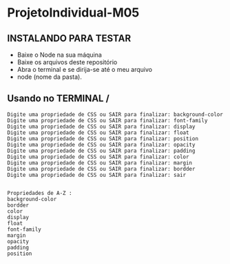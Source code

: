 # ProjetoIndividual-M05




## INSTALANDO PARA TESTAR

- Baixe o Node na sua máquina
- Baixe os arquivos deste repositório
- Abra o terminal e se dirija-se até o meu arquivo
- node (nome da pasta).

## Usando no TERMINAL /

```
Digite uma propriedade de CSS ou SAIR para finalizar: background-color
Digite uma propriedade de CSS ou SAIR para finalizar: font-family
Digite uma propriedade de CSS ou SAIR para finalizar: display
Digite uma propriedade de CSS ou SAIR para finalizar: float
Digite uma propriedade de CSS ou SAIR para finalizar: position
Digite uma propriedade de CSS ou SAIR para finalizar: opacity
Digite uma propriedade de CSS ou SAIR para finalizar: padding
Digite uma propriedade de CSS ou SAIR para finalizar: color
Digite uma propriedade de CSS ou SAIR para finalizar: margin
Digite uma propriedade de CSS ou SAIR para finalizar: bordder
Digite uma propriedade de CSS ou SAIR para finalizar: sair


Propriedades de A-Z :
background-color
bordder
color
display
float
font-family
margin
opacity
padding
position
```
